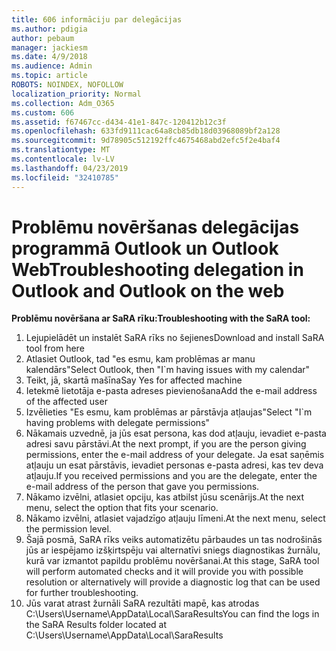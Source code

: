 ```yaml
---
title: 606 informāciju par delegācijas
ms.author: pdigia
author: pebaum
manager: jackiesm
ms.date: 4/9/2018
ms.audience: Admin
ms.topic: article
ROBOTS: NOINDEX, NOFOLLOW
localization_priority: Normal
ms.collection: Adm_O365
ms.custom: 606
ms.assetid: f67467cc-d434-41e1-847c-120412b12c3f
ms.openlocfilehash: 633fd9111cac64a8cb85db18d03968089bf2a128
ms.sourcegitcommit: 9d78905c512192ffc4675468abd2efc5f2e4baf4
ms.translationtype: MT
ms.contentlocale: lv-LV
ms.lasthandoff: 04/23/2019
ms.locfileid: "32410785"
---
```

# <a name="troubleshooting-delegation-in-outlook-and-outlook-on-the-web"></a><span data-ttu-id="2c562-102">Problēmu novēršanas delegācijas programmā Outlook un Outlook Web</span><span class="sxs-lookup"><span data-stu-id="2c562-102">Troubleshooting delegation in Outlook and Outlook on the web</span></span>

<span data-ttu-id="2c562-103">**Problēmu novēršana ar SaRA rīku:**</span><span class="sxs-lookup"><span data-stu-id="2c562-103">**Troubleshooting with the SaRA tool:**</span></span>

1. <span data-ttu-id="2c562-104">Lejupielādēt un instalēt SaRA rīks no šejienes</span><span class="sxs-lookup"><span data-stu-id="2c562-104">Download and install SaRA tool from here</span></span>
1. <span data-ttu-id="2c562-105">Atlasiet Outlook, tad "es esmu, kam problēmas ar manu kalendārs"</span><span class="sxs-lookup"><span data-stu-id="2c562-105">Select Outlook, then "I\`m having issues with my calendar"</span></span>
1. <span data-ttu-id="2c562-106">Teikt, jā, skartā mašīna</span><span class="sxs-lookup"><span data-stu-id="2c562-106">Say Yes for affected machine</span></span>
1. <span data-ttu-id="2c562-107">Ietekmē lietotāja e-pasta adreses pievienošana</span><span class="sxs-lookup"><span data-stu-id="2c562-107">Add the e-mail address of the affected user</span></span>
1. <span data-ttu-id="2c562-108">Izvēlieties "Es esmu, kam problēmas ar pārstāvja atļaujas"</span><span class="sxs-lookup"><span data-stu-id="2c562-108">Select "I\`m having problems with delegate permissions"</span></span>
1. <span data-ttu-id="2c562-109">Nākamais uzvednē, ja jūs esat persona, kas dod atļauju, ievadiet e-pasta adresi savu pārstāvi.</span><span class="sxs-lookup"><span data-stu-id="2c562-109">At the next prompt, if you are the person giving permissions, enter the e-mail address of your delegate.</span></span> <span data-ttu-id="2c562-110">Ja esat saņēmis atļauju un esat pārstāvis, ievadiet personas e-pasta adresi, kas tev deva atļauju.</span><span class="sxs-lookup"><span data-stu-id="2c562-110">If you received permissions and you are the delegate, enter the e-mail address of the person that gave you permissions.</span></span>
1. <span data-ttu-id="2c562-111">Nākamo izvēlni, atlasiet opciju, kas atbilst jūsu scenārijs.</span><span class="sxs-lookup"><span data-stu-id="2c562-111">At the next menu, select the option that fits your scenario.</span></span> 
1. <span data-ttu-id="2c562-112">Nākamo izvēlni, atlasiet vajadzīgo atļauju līmeni.</span><span class="sxs-lookup"><span data-stu-id="2c562-112">At the next menu, select the permission level.</span></span>
1. <span data-ttu-id="2c562-113">Šajā posmā, SaRA rīks veiks automatizētu pārbaudes un tas nodrošinās jūs ar iespējamo izšķirtspēju vai alternatīvi sniegs diagnostikas žurnālu, kurā var izmantot papildu problēmu novēršanai.</span><span class="sxs-lookup"><span data-stu-id="2c562-113">At this stage, SaRA tool will perform automated checks and it will provide you with possible resolution or alternatively will provide a diagnostic log that can be used for further troubleshooting.</span></span>
1. <span data-ttu-id="2c562-114">Jūs varat atrast žurnāli SaRA rezultāti mapē, kas atrodas C:\Users\Username\AppData\Local\SaraResults</span><span class="sxs-lookup"><span data-stu-id="2c562-114">You can find the logs in the SaRA Results folder located at C:\Users\Username\AppData\Local\SaraResults</span></span>